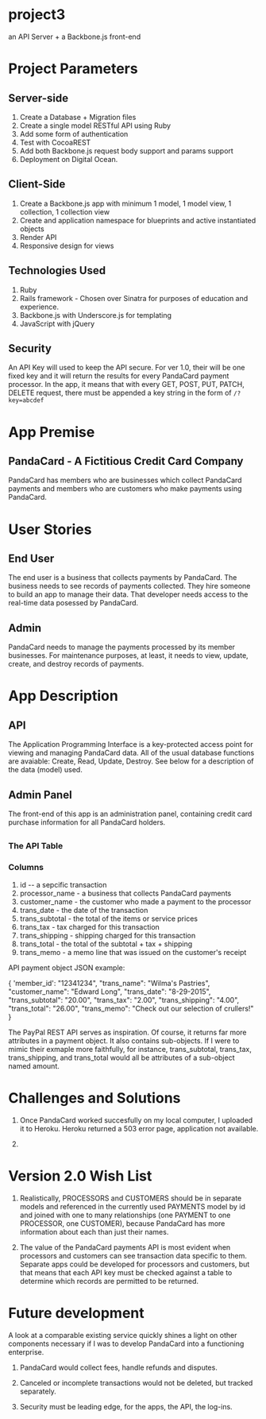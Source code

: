 # project3
an API Server + a Backbone.js front-end

# Project Parameters

## Server-side

1. Create a Database + Migration files
2. Create a single model RESTful API using Ruby
3. Add some form of authentication
4. Test with CocoaREST
5. Add both Backbone.js request body support and params support
6. Deployment on Digital Ocean.

## Client-Side

1. Create a Backbone.js app with minimum 1 model, 1 model view, 1 collection, 1 collection view
2. Create and application namespace for blueprints and active instantiated objects
3. Render API
4. Responsive design for views

## Technologies Used

1. Ruby
2. Rails framework - Chosen over Sinatra for purposes of education and experience.
3. Backbone.js with Underscore.js for templating
4. JavaScript with jQuery

## Security

An API Key will used to keep the API secure. For ver 1.0, their will be one
fixed key and it will return the results for every PandaCard payment processor.
In the app, it means that with every GET, POST, PUT, PATCH, DELETE request, there
must be appended a key string in the form of <code>/?key=abcdef</code>

# App Premise

## PandaCard - A Fictitious Credit Card Company

PandaCard has members who are businesses which collect PandaCard payments and members who are customers who make payments using PandaCard.

# User Stories

## End User

The end user is a business that collects payments by PandaCard. The business needs to see records of payments collected. They hire someone to build an app to manage their data. That developer needs access to the real-time data posessed by PandaCard.

## Admin

PandaCard needs to manage the payments processed by its member businesses. For maintenance purposes, at least, it needs to view, update, create, and destroy records of payments.

# App Description

## API

The Application Programming Interface is a key-protected access point for viewing and managing PandaCard data. All of the usual database functions are avaiable: Create, Read, Update, Destroy. See below for a description of the data (model) used.

## Admin Panel

The front-end of this app is an administration panel, containing credit card purchase information for all PandaCard holders.

##

### The API Table

### Columns

1. id -- a sepcific transaction
2. processor_name - a business that collects PandaCard payments
2. customer_name - the customer who made a payment to the processor
4. trans_date - the date of the transaction
5. trans_subtotal - the total of the items or service prices
6. trans_tax - tax charged for this transaction
7. trans_shipping - shipping charged for this transaction
4. trans_total - the total of the subtotal + tax + shipping
5. trans_memo - a memo line that was issued on the customer's receipt

API payment object JSON example:

{
  'member_id': "12341234",
  "trans_name": "Wilma's Pastries",
  "customer_name": "Edward Long",
  "trans_date": "8-29-2015",
  "trans_subtotal": "20.00",
  "trans_tax": "2.00",
  "trans_shipping": "4.00",
  "trans_total": "26.00",
  "trans_memo": "Check out our selection of crullers!"
}

The PayPal REST API serves as inspiration. Of course, it returns far more attributes in a payment object. It also contains sub-objects. If I were to mimic their exmaple more faithfully, for instance, trans_subtotal, trans_tax, trans_shipping, and trans_total would all be attributes of a sub-object named amount.

# Challenges and Solutions

1.  Once PandaCard worked succesfully on my local computer, I uploaded it to Heroku. Heroku returned a 503 error page, application not available.

2. 

# Version 2.0 Wish List

1. Realistically, PROCESSORS and CUSTOMERS should be in separate models and referenced in the currently used PAYMENTS model by id and joined with one to many relationships (one PAYMENT to one PROCESSOR, one CUSTOMER), because PandaCard has more information about each than just their names.

2. The value of the PandaCard payments API is most evident when processors and customers can see transaction data specific to them. Separate apps could be developed for processors and customers, but that means that each API key must be checked against a table to determine which records are permitted to be returned.

# Future development

A look at a comparable existing service quickly shines a light on other components necessary if I was to develop PandaCard into a functioning enterprise.

1. PandaCard would collect fees, handle refunds and disputes.

2. Canceled or incomplete transactions would not be deleted, but tracked separately.

3. Security must be leading edge, for the apps, the API, the log-ins.
